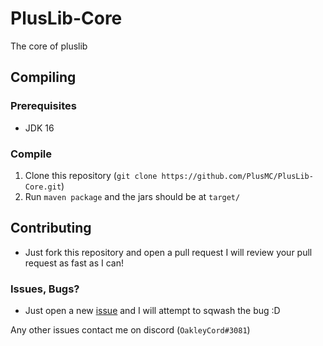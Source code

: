 # PlusLib-Core
The core of pluslib
## Compiling

### Prerequisites
- JDK 16

### Compile
1. Clone this repository (`git clone https://github.com/PlusMC/PlusLib-Core.git`)
3. Run `maven package` and the jars should be at `target/`

## Contributing
- Just fork this repository and open a pull request I will review your pull request as fast as I can!

### Issues, Bugs?
- Just open a new [issue][4] and I will attempt to sqwash the bug :D

[4]: https://github.com/PlusMC/PlusLib-Core/issues/new/choose

Any other issues contact me on discord (`OakleyCord#3081`)
